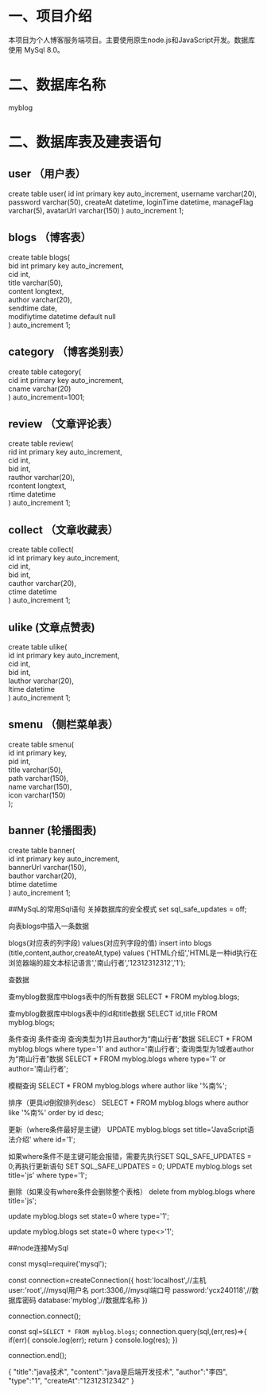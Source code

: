 # 一、项目介绍
本项目为个人博客服务端项目。主要使用原生node.js和JavaScript开发。数据库使用 MySql 8.0。
# 二、数据库名称
myblog
# 二、数据库表及建表语句
## user  （用户表）
create table user(
    id int primary key auto_increment,
    username varchar(20),
    password varchar(50),
    createAt datetime,
    loginTime datetime, 
    manageFlag varchar(5),
    avatarUrl varchar(150)
) auto_increment 1;
## blogs （博客表）
create table blogs(  
    bid int primary key auto_increment,  
    cid int,  
    title varchar(50),  
    content longtext,  
    author varchar(20),  
    sendtime date,  
    modifiytime datetime default null  
) auto_increment 1;  
## category （博客类别表）
create table category(  
	cid int primary key auto_increment,  
    cname varchar(20)  
) auto_increment=1001;  
## review （文章评论表）
create table review(  
	rid int primary key auto_increment,  
    cid int,  
    bid int,  
    rauthor varchar(20),  
    rcontent longtext,  
    rtime datetime  
) auto_increment 1;  
## collect （文章收藏表）
create table collect(  
	id int primary key auto_increment,  
    cid int,  
    bid int,  
    cauthor varchar(20),  
    ctime datetime  
) auto_increment 1;  
## ulike (文章点赞表)
create table ulike(  
	id int primary key auto_increment,  
    cid int,  
    bid int,  
    lauthor varchar(20),  
    ltime datetime  
) auto_increment 1;  
## smenu （侧栏菜单表）
create table smenu(  
	id int primary key,  
    pid int,  
    title varchar(50),  
    path varchar(150),  
    name varchar(150),  
    icon varchar(150)  
);
## banner (轮播图表)
create table banner(    
    id int primary key auto_increment,  
    bannerUrl varchar(150),  
    bauthor varchar(20),  
    btime datetime  
) auto_increment 1;  


##MySqL的常用Sql语句
关掉数据库的安全模式
set sql_safe_updates = off;

向表blogs中插入一条数据

blogs(对应表的列字段) values(对应列字段的值)
insert into blogs (title,content,author,createAt,type) values ('HTML介绍','HTML是一种id执行在浏览器端的超文本标记语言','南山行者','12312312312','1');

查数据

查myblog数据库中blogs表中的所有数据
SELECT * FROM myblog.blogs;

查myblog数据库中blogs表中的id和title数据
SELECT id,title FROM myblog.blogs;

条件查询
条件查询
查询类型为1并且author为“南山行者”数据
SELECT * FROM myblog.blogs where type='1' and author='南山行者';
查询类型为1或者author为“南山行者”数据
SELECT * FROM myblog.blogs where type='1' or author='南山行者';

模糊查询
SELECT * FROM myblog.blogs where author like '%南%';

排序（更具id倒叙排列desc）
SELECT * FROM myblog.blogs where author like '%南%' order by id desc;


更新（where条件最好是主键）
UPDATE myblog.blogs set title='JavaScript语法介绍' where id='1';

如果where条件不是主键可能会报错，需要先执行SET SQL_SAFE_UPDATES = 0;再执行更新语句
SET SQL_SAFE_UPDATES = 0;
UPDATE myblog.blogs set title='js' where type='1';


删除（如果没有where条件会删除整个表格）
delete from myblog.blogs where title='js';

<!-- 软删除 改变状态即可  <>表示不等于 -->
update myblog.blogs set state=0 where type='1';

update myblog.blogs set state=0 where type<>'1';


##node连接MySql

<!-- 引入mysql模块 -->
const mysql=require('mysql');
<!-- 创建连接对象 -->
const connection=createConnection({
    host:'localhost',//主机
    user:'root',//mysql用户名
    port:3306,//mysql端口号
    password:'ycx240118',//数据库密码
    database:'myblog',//数据库名称
})
<!-- 开始连接 -->
connection.connect();
<!-- 执行sql语句 -->
const sql=`SELECT * FROM myblog.blogs`;
connection.query(sql,(err,res)=>{
    if(err){
        console.log(err);
        return
    }
    console.log(res);
})

<!-- 关闭连接 -->
connection.end();


<!-- JSON数据 -->
{
    "title":"java技术",
    "content":"java是后端开发技术",
    "author":"李四",
    "type":"1",
    "createAt":"12312312342"
}
